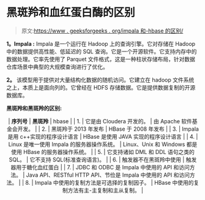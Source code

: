 # 黑斑羚和血红蛋白酶的区别

> 原文:[https://www . geeksforgeeks . org/impala 和-hbase 的区别/](https://www.geeksforgeeks.org/difference-between-impala-and-hbase/)

**1。Impala :**
Impala 是一个运行在 Hadoop 上的查询引擎。它对存储在 Hadoop 中的数据提供高性能、低延迟的 SQL 查询。它是一个开源软件。它支持内存中的数据处理。它率先使用了 Parquet 文件格式，这是一种柱状存储布局，针对数据仓库场景中典型的大规模查询进行了优化。

**2。**
该模型用于提供对大量结构化数据的随机访问。它建立在 hadoop 文件系统之上，本质上是面向列的。它曾经在 HDFS 存储数据。它是提供数据复制的开源数据库。

**黑斑羚和黑斑羚的区别:**

<center>

| **序列号** | **黑斑羚** | hbase |
| 1. | 它是由 Cloudera 开发的。 | 由 Apache 软件基金会开发。 |
| 2. | 黑斑羚于 2013 年发布 | HBase 于 2008 年发布 |
| 3. | Impala 是用 c++实现的程序设计语言 | HBase 是使用 JAVA 实现的程序设计语言 |
| 4. | Linux 是唯一使用 Impala 的服务器操作系统。 | Linux、Unix 和 Windows 都是使用 HBase 的服务器操作系统。 |
| 5. | 它支持诸如 DML 和 DDL 语句之类的 SQL。 | 它不支持 SQL(标准查询语言)。 |
| 6. | 触发器不在黑斑羚中使用 | 触发器用于糖化血红蛋白 |
| 7. | JDBC 和 ODBC 是 Impala 中使用的 API 和访问方法。 | Java API、RESTful HTTP API、节俭是 Impala 中使用的 API 和访问方法。 |
| 8. | Impala 中使用的复制方法是可选择的复制因子。 | HBase 中使用的复制方法有主-主复制和主从复制。 |

</center>
